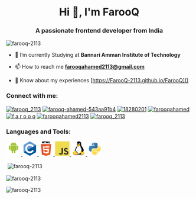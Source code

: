 <h1 align="center">Hi 👋, I'm FarooQ</h1>
<h3 align="center">A passionate frontend developer from India</h3>

<p align="left"> <img src="https://komarev.com/ghpvc/?username=farooq-2113&label=Profile%20views&color=0e75b6&style=flat" alt="farooq-2113" /> </p>

- 🔭 I’m currently Studying at **Bannari Amman Institute of Technology**

- 📫 How to reach me **farooqahamed2113@gmail.com**

- 📄 Know about my experiences [https://FarooQ-2113.github.io/FarooQ]()

<h3 align="left">Connect with me:</h3>
<p align="left">
<a href="https://twitter.com/farooq_2113" target="blank"><img align="center" src="https://raw.githubusercontent.com/rahuldkjain/github-profile-readme-generator/master/src/images/icons/Social/twitter.svg" alt="farooq_2113" height="30" width="40" /></a>
<a href="https://linkedin.com/in/farooq-ahamed-543aa91b4" target="blank"><img align="center" src="https://raw.githubusercontent.com/rahuldkjain/github-profile-readme-generator/master/src/images/icons/Social/linked-in-alt.svg" alt="farooq-ahamed-543aa91b4" height="30" width="40" /></a>
<a href="https://stackoverflow.com/users/18280201" target="blank"><img align="center" src="https://raw.githubusercontent.com/rahuldkjain/github-profile-readme-generator/master/src/images/icons/Social/stack-overflow.svg" alt="18280201" height="30" width="40" /></a>
<a href="https://kaggle.com/farooqahamed" target="blank"><img align="center" src="https://raw.githubusercontent.com/rahuldkjain/github-profile-readme-generator/master/src/images/icons/Social/kaggle.svg" alt="farooqahamed" height="30" width="40" /></a>
<a href="https://www.youtube.com/channel/UC4--vduvtD21d8A5B9gZm1A" target="blank"><img align="center" src="https://raw.githubusercontent.com/rahuldkjain/github-profile-readme-generator/master/src/images/icons/Social/youtube.svg" alt="f a r o o q" height="30" width="40" /></a>
<a href="https://www.hackerrank.com/farooqahamed2113" target="blank"><img align="center" src="https://raw.githubusercontent.com/rahuldkjain/github-profile-readme-generator/master/src/images/icons/Social/hackerrank.svg" alt="farooqahamed2113" height="30" width="40" /></a>
<a href="https://www.leetcode.com/farooq_2113" target="blank"><img align="center" src="https://raw.githubusercontent.com/rahuldkjain/github-profile-readme-generator/master/src/images/icons/Social/leet-code.svg" alt="farooq_2113" height="30" width="40" /></a>

</p>


<h3 align="left">Languages and Tools:</h3>
<p align="left"> <a href="https://developer.android.com" target="_blank" rel="noreferrer"> <img src="https://raw.githubusercontent.com/devicons/devicon/master/icons/android/android-original-wordmark.svg" alt="android" width="40" height="40"/> </a> <a href="https://www.cprogramming.com/" target="_blank" rel="noreferrer"> <img src="https://raw.githubusercontent.com/devicons/devicon/master/icons/c/c-original.svg" alt="c" width="40" height="40"/> </a> <a href="https://www.w3.org/html/" target="_blank" rel="noreferrer"> <img src="https://raw.githubusercontent.com/devicons/devicon/master/icons/html5/html5-original-wordmark.svg" alt="html5" width="40" height="40"/> </a> <a href="https://developer.mozilla.org/en-US/docs/Web/JavaScript" target="_blank" rel="noreferrer"> <img src="https://raw.githubusercontent.com/devicons/devicon/master/icons/javascript/javascript-original.svg" alt="javascript" width="40" height="40"/> </a> <a href="https://www.linux.org/" target="_blank" rel="noreferrer"> <img src="https://raw.githubusercontent.com/devicons/devicon/master/icons/linux/linux-original.svg" alt="linux" width="40" height="40"/> </a> <a href="https://www.python.org" target="_blank" rel="noreferrer"> <img src="https://raw.githubusercontent.com/devicons/devicon/master/icons/python/python-original.svg" alt="python" width="40" height="40"/> </a> </p>



<p>&nbsp;<img align="center" src="https://github-readme-stats.vercel.app/api?username=farooq-2113&show_icons=true&locale=en" alt="farooq-2113" /></p>

<p><img align="center" src="https://github-readme-streak-stats.herokuapp.com/?user=farooq-2113&" alt="farooq-2113" /></p>

<p><img align="left" src="https://github-readme-stats.vercel.app/api/top-langs?username=farooq-2113&show_icons=true&locale=en&layout=compact" alt="farooq-2113" /></p>

